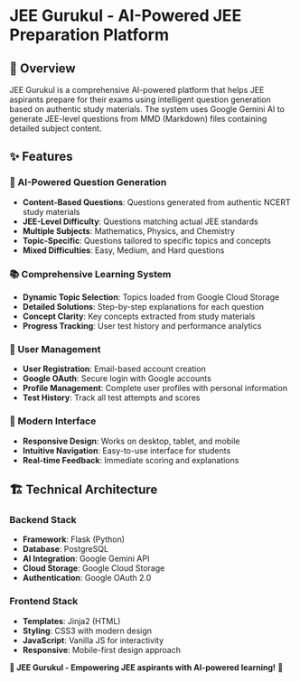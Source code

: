 ﻿# JEE Gurukul - AI-Powered JEE Preparation Platform

## 🎯 Overview

JEE Gurukul is a comprehensive AI-powered platform that helps JEE aspirants prepare for their exams using intelligent question generation based on authentic study materials. The system uses Google Gemini AI to generate JEE-level questions from MMD (Markdown) files containing detailed subject content.

## ✨ Features

### 🧠 AI-Powered Question Generation
- **Content-Based Questions**: Questions generated from authentic NCERT study materials
- **JEE-Level Difficulty**: Questions matching actual JEE standards
- **Multiple Subjects**: Mathematics, Physics, and Chemistry
- **Topic-Specific**: Questions tailored to specific topics and concepts
- **Mixed Difficulties**: Easy, Medium, and Hard questions

### 📚 Comprehensive Learning System
- **Dynamic Topic Selection**: Topics loaded from Google Cloud Storage
- **Detailed Solutions**: Step-by-step explanations for each question
- **Concept Clarity**: Key concepts extracted from study materials
- **Progress Tracking**: User test history and performance analytics

### 🔐 User Management
- **User Registration**: Email-based account creation
- **Google OAuth**: Secure login with Google accounts
- **Profile Management**: Complete user profiles with personal information
- **Test History**: Track all test attempts and scores

### 🎨 Modern Interface
- **Responsive Design**: Works on desktop, tablet, and mobile
- **Intuitive Navigation**: Easy-to-use interface for students
- **Real-time Feedback**: Immediate scoring and explanations

## 🏗️ Technical Architecture

### Backend Stack
- **Framework**: Flask (Python)
- **Database**: PostgreSQL
- **AI Integration**: Google Gemini API
- **Cloud Storage**: Google Cloud Storage
- **Authentication**: Google OAuth 2.0

### Frontend Stack
- **Templates**: Jinja2 (HTML)
- **Styling**: CSS3 with modern design
- **JavaScript**: Vanilla JS for interactivity
- **Responsive**: Mobile-first design approach



**🎯 JEE Gurukul - Empowering JEE aspirants with AI-powered learning!** 🚀
